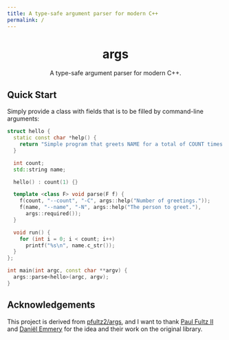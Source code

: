 ```yaml
---
title: A type-safe argument parser for modern C++
permalink: /
---
```


<p align="center">
    <h1 align="center">args</h1>
    <p align="center">A type-safe argument parser for modern C++.</p>
</p>

## Quick Start

Simply provide a class with fields that is to be filled by command-line
arguments:

```c++
struct hello {
  static const char *help() {
    return "Simple program that greets NAME for a total of COUNT times.";
  }

  int count;
  std::string name;

  hello() : count(1) {}

  template <class F> void parse(F f) {
    f(count, "--count", "-C", args::help("Number of greetings."));
    f(name, "--name", "-N", args::help("The person to greet."),
      args::required());
  }

  void run() {
    for (int i = 0; i < count; i++)
      printf("%s\n", name.c_str());
  }
};

int main(int argc, const char **argv) {
  args::parse<hello>(argc, argv);
}
```



## Acknowledgements

This project is derived from [pfultz2/args][pfultz2/args], and I want to thank
[Paul Fultz II][pfultz2] and [Daniël Emmery][Dmry] for the idea and their work
on the original library.

[pfultz2/args]: https://github.com/pfultz2/args
[pfultz2]: https://github.com/pfultz2
[Dmry]: https://github.com/Dmry
